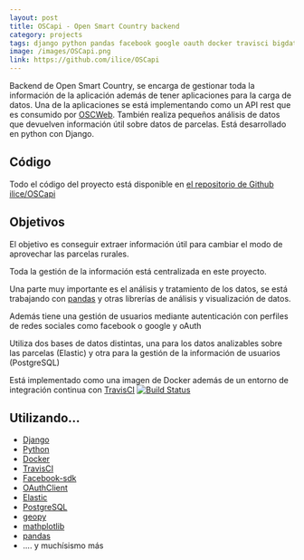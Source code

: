 ```yaml
---
layout: post
title: OSCapi - Open Smart Country backend
category: projects
tags: django python pandas facebook google oauth docker travisci bigdata
image: /images/OSCapi.png
link: https://github.com/ilice/OSCapi
---
```


Backend de Open Smart Country, se encarga de gestionar toda la información de la aplicación además de tener aplicaciones para la carga de datos. Una de la aplicaciones se está implementando como un API rest que es consumido por [OSCWeb](https://github.com/ilice/OSCweb). También realiza pequeños análisis de datos que devuelven información útil sobre datos de parcelas. Está desarrollado en python con Django.

## Código

Todo el código del proyecto está disponible en [el repositorio de Github ilice/OSCapi](https://github.com/ilice/OSCapi)

## Objetivos

El objetivo es conseguir extraer información útil para cambiar el modo de aprovechar las parcelas rurales.

Toda la gestión de la información está centralizada en este proyecto.

Una parte muy importante es el análisis y tratamiento de los datos, se está trabajando con [pandas](http://pandas.pydata.org/) y otras librerías de análisis y visualización de datos.

Además tiene una gestión de usuarios mediante autenticación con perfiles de redes sociales como facebook o google y oAuth

Utiliza dos bases de datos distintas, una para los datos analizables sobre las parcelas (Elastic) y otra para la gestión de la información de usuarios (PostgreSQL)

Está implementado como una imagen de Docker además de un entorno de integración continua con [TravisCI](https://travis-ci.org/ilice/OSCapi) [![Build Status](https://travis-ci.org/ilice/OSCapi.svg?branch=master)](https://travis-ci.org/ilice/OSCapi)


## Utilizando...

* [Django](https://www.djangoproject.com/)
* [Python](https://www.python.org/)
* [Docker](https://www.docker.com/)
* [TravisCI](https://travis-ci.org/)
* [Facebook-sdk](https://pypi.python.org/pypi/facebook-sdk/2.0.0)
* [OAuthClient](https://pypi.python.org/pypi/oauth2client/4.0.0)
* [Elastic](https://pypi.python.org/pypi/elastic/4.0.30.25)
* [PostgreSQL](https://pypi.python.org/pypi/postgres/2.2.1)
* [geopy](https://pypi.python.org/pypi/geopy/1.11.0)
* [mathplotlib](https://pypi.python.org/pypi/matplotlib/2.0.0)
* [pandas](http://pandas.pydata.org/)
* .... y muchísismo más
